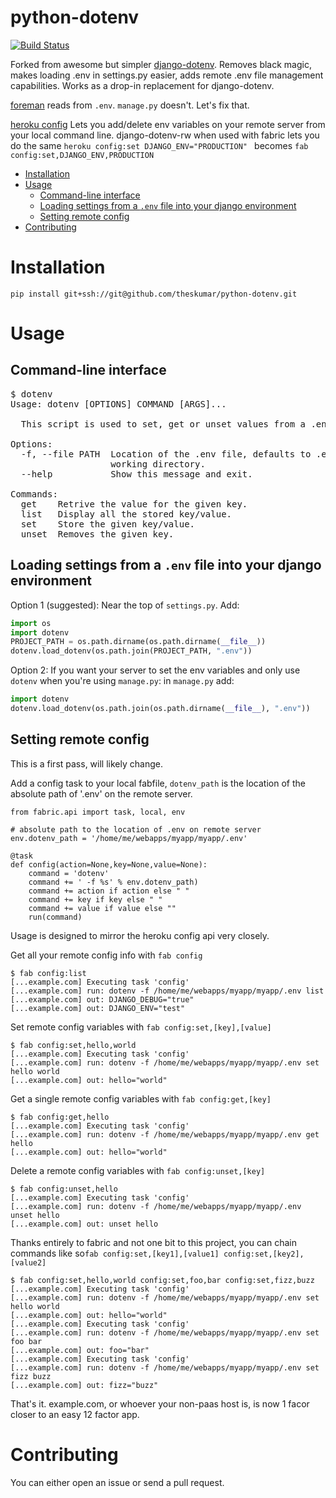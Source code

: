 # python-dotenv

[![Build Status](https://travis-ci.org/theskumar/python-dotenv.svg?branch=master)](https://travis-ci.org/theskumar/python-dotenv)

Forked from awesome but simpler [django-dotenv](https://github.com/jacobian/django-dotenv).  Removes black magic, makes loading .env in settings.py easier, adds remote .env file management capabilities.  Works as a drop-in replacement for django-dotenv.

[foreman](https://github.com/ddollar/foreman) reads from `.env`. `manage.py`
doesn't. Let's fix that.

[heroku config](https://devcenter.heroku.com/articles/config-vars) Lets you add/delete env variables on your remote server from your local command line.  django-dotenv-rw  when used with fabric lets you do the same ```heroku config:set DJANGO_ENV="PRODUCTION" ``` becomes ```fab config:set,DJANGO_ENV,PRODUCTION```

<!-- MarkdownTOC depth=3-->

- [Installation](#installation)
- [Usage](#usage)
  - [Command-line interface](#command-line-interface)
  - [Loading settings from a `.env` file into your django environment](#loading-settings-from-a-.env-file-into-your-django-environment)
  - [Setting remote config](#setting-remote-config)
- [Contributing](#contributing)

<!-- /MarkdownTOC -->


# Installation

```
pip install git+ssh://git@github.com/theskumar/python-dotenv.git
```

# Usage

## Command-line interface

<pre>
$ dotenv
Usage: dotenv [OPTIONS] COMMAND [ARGS]...

  This script is used to set, get or unset values from a .env file.

Options:
  -f, --file PATH  Location of the .env file, defaults to .env file in current
                   working directory.
  --help           Show this message and exit.

Commands:
  get    Retrive the value for the given key.
  list   Display all the stored key/value.
  set    Store the given key/value.
  unset  Removes the given key.
</pre>

## Loading settings from a `.env` file into your django environment

Option 1 (suggested):  Near the top of `settings.py`. Add:

```python
import os
import dotenv
PROJECT_PATH = os.path.dirname(os.path.dirname(__file__))
dotenv.load_dotenv(os.path.join(PROJECT_PATH, ".env"))
```

Option 2: If you want your server to set the env variables and only use `dotenv` when you're using `manage.py`: in `manage.py` add:

```python
import dotenv
dotenv.load_dotenv(os.path.join(os.path.dirname(__file__), ".env"))
```

## Setting remote config

This is a first pass, will likely change.

Add a config task to your local fabfile, `dotenv_path` is the location of the absolute path of '.env' on the remote server.
```
from fabric.api import task, local, env

# absolute path to the location of .env on remote server
env.dotenv_path = '/home/me/webapps/myapp/myapp/.env'

@task
def config(action=None,key=None,value=None):
    command = 'dotenv'
    command += ' -f %s' % env.dotenv_path)
    command += action if action else " "
    command += key if key else " "
    command += value if value else ""
    run(command)
```

Usage is designed to mirror the heroku config api very closely.

Get all your remote config info with `fab config`
```
$ fab config:list
[...example.com] Executing task 'config'
[...example.com] run: dotenv -f /home/me/webapps/myapp/myapp/.env list
[...example.com] out: DJANGO_DEBUG="true"
[...example.com] out: DJANGO_ENV="test"
```

Set remote config variables with `fab config:set,[key],[value]`
```
$ fab config:set,hello,world
[...example.com] Executing task 'config'
[...example.com] run: dotenv -f /home/me/webapps/myapp/myapp/.env set hello world 
[...example.com] out: hello="world"
```

Get a single remote config variables with `fab config:get,[key]`
```
$ fab config:get,hello
[...example.com] Executing task 'config'
[...example.com] run: dotenv -f /home/me/webapps/myapp/myapp/.env get hello  
[...example.com] out: hello="world"
```

Delete a remote config variables with `fab config:unset,[key]`
```
$ fab config:unset,hello
[...example.com] Executing task 'config'
[...example.com] run: dotenv -f /home/me/webapps/myapp/myapp/.env unset hello  
[...example.com] out: unset hello
```

Thanks entirely to fabric and not one bit to this project, you can chain commands like so`fab config:set,[key1],[value1] config:set,[key2],[value2]`
```
$ fab config:set,hello,world config:set,foo,bar config:set,fizz,buzz
[...example.com] Executing task 'config'
[...example.com] run: dotenv -f /home/me/webapps/myapp/myapp/.env set hello world 
[...example.com] out: hello="world"
[...example.com] Executing task 'config'
[...example.com] run: dotenv -f /home/me/webapps/myapp/myapp/.env set foo bar 
[...example.com] out: foo="bar"
[...example.com] Executing task 'config'
[...example.com] run: dotenv -f /home/me/webapps/myapp/myapp/.env set fizz buzz 
[...example.com] out: fizz="buzz"
```

That's it. example.com, or whoever your non-paas host is, is now 1 facor closer to an easy 12 factor app.

# Contributing

You can either open an issue or send a pull request.
